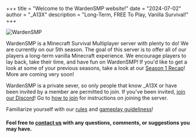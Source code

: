 +++
title = "Welcome to the WardenSMP website!"
date = "2024-07-02"
author = "_A13X"
description = "Long-Term, FREE To Play, Vanilla Survival!"
+++

![WardenSMP](/img/season5banner.png)

WardenSMP is a Minecraft Survival Multiplayer server with plenty to do! We are currently on our 5th season. The goal of this server is to offer all of our players a long-term vanilla Minecraft experience. We encourage players to lay back, take their time, and have fun on WardenSMP! If you'd like to get a look at some of your previous seasons, take a look at our [Season 1 Recap](/posts/season1/)! More are coming very soon! 

WardenSMP is a private sever, so only people that know _A13X or have been invited by a member are permitted to join. If you've been invited, [join our Discord](https://wardensmp.com/discord)! Go to [how to join](/posts/how-to-join) for instructions on joining the server.

Familiarize yourself with our [rules](/rules) and [gameplay guideliness](/guidelines/)!


#### Feel free to [contact us](/contact) with any questions, comments, or suggestions you may have.

